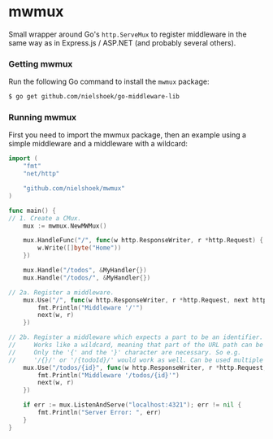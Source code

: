 # mwmux

Small wrapper around Go's `http.ServeMux` to register middleware in the same way as in Express.js / ASP.NET (and probably several others).

### Getting mwmux

Run the following Go command to install the `mwmux` package:

```sh
$ go get github.com/nielshoek/go-middleware-lib
```

### Running mwmux

First you need to import the mwmux package, then an example using a simple middleware and a middleware with a wildcard:

```go
import (
	"fmt"
	"net/http"

	"github.com/nielshoek/mwmux"
)

func main() {
// 1. Create a CMux.
	mux := mwmux.NewMWMux()

	mux.HandleFunc("/", func(w http.ResponseWriter, r *http.Request) {
		w.Write([]byte("Home"))
	})

	mux.Handle("/todos", &MyHandler{})
	mux.Handle("/todos/", &MyHandler{})

// 2a. Register a middleware.
	mux.Use("/", func(w http.ResponseWriter, r *http.Request, next http.HandlerFunc) {
		fmt.Println("Middleware '/'")
		next(w, r)
	})

// 2b. Register a middleware which expects a part to be an identifier.
//     Works like a wildcard, meaning that part of the URL path can be anything.
//     Only the '{' and the '}' character are necessary. So e.g.
//     '/{}/' or '/{todoId}/' would work as well. Can be used multiple times.
	mux.Use("/todos/{id}", func(w http.ResponseWriter, r *http.Request, next http.HandlerFunc) {
		fmt.Println("Middleware '/todos/{id}'")
		next(w, r)
	})

	if err := mux.ListenAndServe("localhost:4321"); err != nil {
		fmt.Println("Server Error: ", err)
	}
}
```